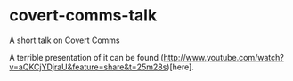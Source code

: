 covert-comms-talk
=================

A short talk on Covert Comms

A terrible presentation of it can be found (http://www.youtube.com/watch?v=aQKCjYDjraU&feature=share&t=25m28s)[here].
